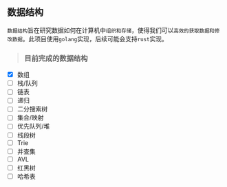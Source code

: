 ## 数据结构

`数据结构`旨在研究数据如何在计算机中`组织和存储`，使得我们可以`高效的获取数据和修改数据`。此项目使用`golang`实现，后续可能会支持`rust`实现。

> ### 目前完成的数据结构

- [x] 数组
- [ ] 栈/队列
- [ ] 链表
- [ ] 递归
- [ ] 二分搜索树
- [ ] 集合/映射
- [ ] 优先队列/堆
- [ ] 线段树
- [ ] Trie
- [ ] 并查集
- [ ] AVL
- [ ] 红黑树
- [ ] 哈希表